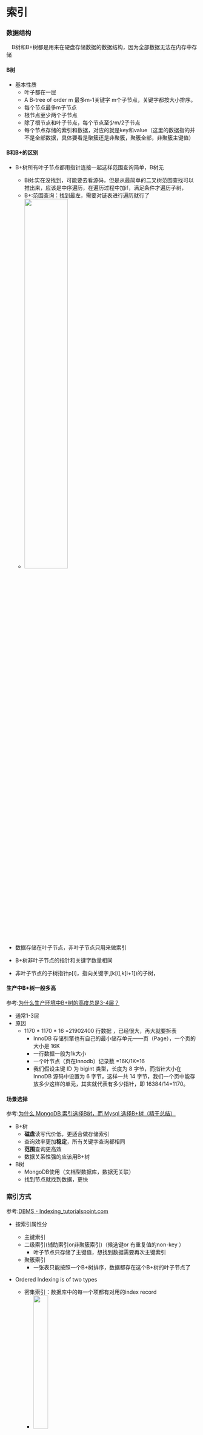 索引
=====================
### 数据结构
&emsp;B树和B+树都是用来在硬盘存储数据的数据结构，因为全部数据无法在内存中存储
#### B树
- 基本性质
    - 叶子都在一层
    - A B-tree of order m 最多m-1关键字  m个子节点，关键字都按大小排序。
    - 每个节点最多m子节点
    - 根节点至少两个子节点
    - 除了根节点和叶子节点，每个节点至少m/2子节点    
    - 每个节点存储的索引和数据，对应的就是key和value（这里的数据指的并不是全部数据，具体要看是聚簇还是非聚簇，聚簇全部，非聚簇主键值）
    
#### B和B+的区别
- B+树所有叶子节点都用指针连接一起这样范围查询简单，B树无
    - B树:实在没找到，可能要去看源码，但是从最简单的二叉树范围查找可以推出来，应该是中序遍历，在遍历过程中加if，满足条件才遍历子树，
    - B+:范围查询：找到最左，需要对链表进行遍历就行了
    - <img src="https://img-blog.csdn.net/20180430140658178"  width="50%">
    
- 数据存储在叶子节点，非叶子节点只用来做索引 
- B+树非叶子节点的指针和关键字数量相同
- 非叶子节点的子树指针p[i]，指向关键字,[k[i],k[i+1])的子树， 

#### 生产中B+树一般多高
参考:[为什么生产环境中B+树的高度总是3-4层？](https://zhuanlan.zhihu.com/p/86137284)
- 通常1-3层
- 原因    
    - 1170 * 1170 * 16 =21902400 行数据 ，已经很大，再大就要拆表
        - InnoDB 存储引擎也有自己的最小储存单元——页（Page），一个页的大小是 16K
        - 一行数据一般为1k大小
        - 一个叶节点（页在Innodb）记录数 =16K/1K=16
        - 我们假设主键 ID 为 bigint 类型，长度为 8 字节，而指针大小在 InnoDB 源码中设置为 6 字节，这样一共 14 字节，我们一个页中能存放多少这样的单元，其实就代表有多少指针，即 16384/14=1170。

#### 场景选择
参考:[为什么 MongoDB 索引选择B树，而 Mysql 选择B+树（精干总结）](https://zhuanlan.zhihu.com/p/102628897?utm_source=qq)
- B+树
    - **磁盘**读写代价低，更适合做存储索引
    - 查询效率更加**稳定**，所有关键字查询都相同
    - **范围**查询更高效
    - 数据关系性强的应该用B+树
- B树
    - MongoDB使用（文档型数据库，数据无关联）
    - 找到节点就找到数据，更快
    
### 索引方式 
参考:[DBMS - Indexing_tutorialspoint.com](https://www.tutorialspoint.com/dbms/dbms_indexing.htm)
- 按索引属性分
    - 主键索引
    - 二级索引(辅助索引or非聚簇索引)（候选键or 有重复值的non-key ）
        - 叶子节点只存储了主键值，想找到数据需要再次主键索引
    - 聚簇索引
        - 一张表只能按照一个B+树排序，数据都存在这个B+树的叶子节点了
    
- Ordered Indexing is of two types    
    - 密集索引：数据库中的每一个项都有对用的index record
        - <img src="https://www.tutorialspoint.com/dbms/images/dense_index.png" width="30%">
    - 稀疏索引: 并不是一一对应,想找到一条数据可能需要被一个index record到达数据库中一处，然后顺序搜索，找到需要的数据。这种方式索引结构占用空间小
        - <img src="https://www.tutorialspoint.com/dbms/images/sparse_index.png" width="30%">
    
#### 全文索引
参考[时间序列数据库的秘密(二)——索引——图很好！！](http://www.uml.org.cn/sjjm/2015090110.asp)<br>
参考[MySQL · 引擎特性 · InnoDB 全文索引简介 ](http://mysql.taobao.org/monthly/2015/10/01/)<br>
- 基本结构
    - 6个辅助索引表存储倒排索引根据分词的第一个字符值进行分区
    - 其他几个缓存表，用来缓存删除操作，
        - _DELETED_CACHE，_BEING_DELETED_CACHE，_BEING_DELETED
        - 删除操作不可能每次都操作磁盘
    - CONFIG表
        
- 创建全文索引的过程
    - InnoDB采用了fork多个线程进行并发构建全文索引项的方法
- 全文索引不是非常准确？（为什么）
    - 模糊，词的同义等等

- Lucene的全文索引
    - 使用倒排索引技术 
    - <img src="http://www.uml.org.cn/sjjm/images/201509011005.jpg" width="40%" > 
        - Term Index:一个 Trie ,储存所有单词的部分前缀，该结构存储在内存当中，用来减少在磁盘中的random access。
        - Term Dictionary：前面的Term Index 帮助我们快速定位到其中Term Dictionary Offset当中，之后顺序查找即可
        - Positoin list：存储单词在哪个document,并且是document的第几个单词

#### 其他索引
- 哈希索引
- 前缀索引
    
